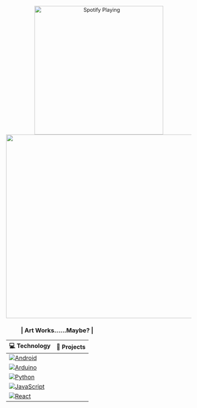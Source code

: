 <p align="center">
  <a href="https://spotify-github-profile.vercel.app/api/view?uid=pc8oiwotonvqvkw61vimh0kks&redirect=true">
  <img src="https://spotify-github-profile.vercel.app/api/view?uid=ffitc6zu2mtc52wsihrk89zxy&redirect&cover_image=true&theme=novatorem&show_offline=true&background_color=ffffff&interchange=true&bar_color=ff0000&bar_color_cover=true"
       alt="Spotify Playing" width="350" />
</a>

  <img width="1000" height="500" src="https://media4.giphy.com/media/v1.Y2lkPTc5MGI3NjExOTVhYjQxMjAyYzQ2MjNsNmVwcjZmd3I1MzdheHh0MG1sMHhsbjFjZCZlcD12MV9naWZzX3NlYXJjaCZjdD1n/wPyMMQ1NWpmfe/giphy.gif">
 
 
</p>

<dir>
  <h3>| Art Works......Maybe? |</h3>
</dir>


| 💻 **Technology** | 🚀 **Projects** |
| - | - |
| [![Android](https://img.shields.io/badge/Android-3DDC84?style=for-the-badge&logo=android&logoColor=white)](https://www.android.com/intl/en_in/)|
| [![Arduino](https://img.shields.io/badge/-Arduino-00979D?style=for-the-badge&logo=Arduino&logoColor=white)](https://www.arduino.cc/)|
| [![Python](https://img.shields.io/badge/python-3670A0?style=for-the-badge&logo=python&logoColor=ffdd54)](https://www.python.org/) |
| [![JavaScript](https://img.shields.io/badge/javascript-%23323330.svg?style=for-the-badge&logo=javascript&logoColor=%23F7DF1E)](https://javascript.info/) |
| [![React](https://img.shields.io/badge/react-%2320232a.svg?style=for-the-badge&logo=react&logoColor=%2361DAFB)](https://react.dev/) |


